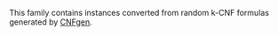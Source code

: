 This family contains instances converted from random k-CNF formulas generated by [CNFgen](https://massimolauria.net/cnfgen/).

